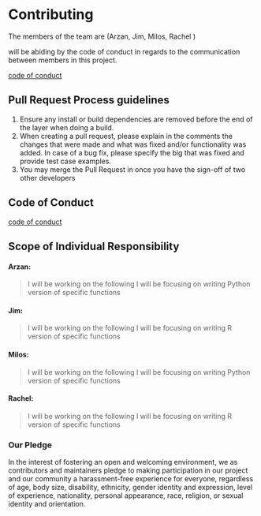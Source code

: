 # Contributing

The members of the team  are (Arzan, Jim, Milos, Rachel )

will be abiding by the code of conduct in regards to the communication between members in this project.   

[code of conduct](https://github.com/UBC-MDS/exploreR/blob/master/CONDUCT.md)


## Pull Request Process guidelines

1. Ensure any install or build dependencies are removed before the end of the layer when doing a
   build.
2. When creating a pull request, please explain in the comments the changes that were made and what was fixed and/or functionality was added. In case of a bug fix, please specify the big that was fixed and provide test case examples.
3. You may merge the Pull Request in once you have the sign-off of two other developers

## Code of Conduct

[code of conduct](https://github.com/UBC-MDS/exploreR/blob/master/CONDUCT.md)

## Scope of Individual Responsibility

#### Arzan:

> I will be working on the following
I will be focusing on writing Python version of specific functions

#### Jim:

> I will be working on the following
I will be focusing on writing R version of specific functions

#### Milos:

> I will be working on the following
I will be focusing on writing Python version of specific functions

#### Rachel:

> I will be working on the following
I will be focusing on writing R version of specific functions



### Our Pledge

In the interest of fostering an open and welcoming environment, we as
contributors and maintainers pledge to making participation in our project and
our community a harassment-free experience for everyone, regardless of age, body
size, disability, ethnicity, gender identity and expression, level of experience,
nationality, personal appearance, race, religion, or sexual identity and
orientation.
